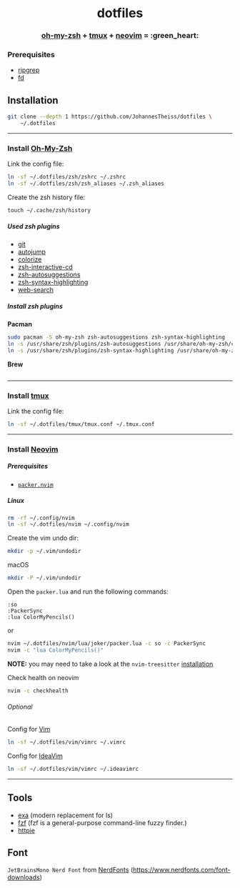 <h1 align="center">dotfiles</h1>
<h3 align="center">
    <b><a href="https://github.com/ohmyzsh/ohmyzsh">oh-my-zsh</a> + <a href="https://github.com/tmux/tmux">tmux</a> + <a href="https://github.com/neovim/neovim">neovim</a> = :green_heart:</b>
</h3>

### Prerequisites
- [ripgrep](https://github.com/BurntSushi/ripgrep)
- [fd](https://github.com/sharkdp/fd)

## Installation 
```bash
git clone --depth 1 https://github.com/JohannesTheiss/dotfiles \
    ~/.dotfiles
```

---

### Install [Oh-My-Zsh](https://github.com/ohmyzsh/ohmyzsh)
Link the config file:
```bash
ln -sf ~/.dotfiles/zsh/zshrc ~/.zshrc
ln -sf ~/.dotfiles/zsh/zsh_aliases ~/.zsh_aliases
```

Create the zsh history file:
```
touch ~/.cache/zsh/history
```
##### Used zsh plugins
- [git](https://github.com/ohmyzsh/ohmyzsh/tree/master/plugins/git)
- [autojump](https://github.com/wting/autojump)
- [colorize](https://github.com/ohmyzsh/ohmyzsh/tree/master/plugins/colorize)
- [zsh-interactive-cd](https://github.com/changyuheng/zsh-interactive-cd)
- [zsh-autosuggestions](https://github.com/zsh-users/zsh-autosuggestions)
- [zsh-syntax-highlighting](https://github.com/zsh-users/zsh-syntax-highlighting)
- [web-search](https://github.com/ohmyzsh/ohmyzsh/tree/master/plugins/web-search)

##### Install zsh plugins
<b>Pacman</b>
```bash
sudo pacman -S oh-my-zsh zsh-autosuggestions zsh-syntax-highlighting
ln -s /usr/share/zsh/plugins/zsh-autosuggestions /usr/share/oh-my-zsh/custom/plugins
ln -s /usr/share/zsh/plugins/zsh-syntax-highlighting /usr/share/oh-my-zsh/custom/plugins
```

<b>Brew</b>
```bash
```

---

### Install [tmux](https://github.com/tmux/tmux)
Link the config file:
```bash
ln -sf ~/.dotfiles/tmux/tmux.conf ~/.tmux.conf
```

---

### Install [Neovim](https://github.com/neovim/neovim)
##### Prerequisites
- [`packer.nvim`](https://github.com/wbthomason/packer.nvim)

##### Linux
```bash
rm -rf ~/.config/nvim
ln -sf ~/.dotfiles/nvim ~/.config/nvim
```

Create the vim undo dir:
```bash
mkdir -p ~/.vim/undodir
```
macOS
```bash
mkdir -P ~/.vim/undodir
```

Open the `packer.lua` and run the following commands:
```vim
:so
:PackerSync
:lua ColorMyPencils()
```
or
```bash
nvim ~/.dotfiles/nvim/lua/joker/packer.lua -c so -c PackerSync
nvim -c "lua ColorMyPencils()"
```

<b>NOTE:</b> you may need to take a look at the `nvim-treesitter` [installation](https://github.com/nvim-treesitter/nvim-treesitter/wiki/Installation#packernvim)

Check health on neovim
```bash
nvim -c checkhealth
```

###### Optional
Config for [Vim](https://github.com/vim/vim)
```bash
ln -sf ~/.dotfiles/vim/vimrc ~/.vimrc
```
Config for [IdeaVim](https://github.com/JetBrains/ideavim)
```bash
ln -sf ~/.dotfiles/vim/vimrc ~/.ideavimrc
```


---

## Tools
- [exa](https://github.com/ogham/exa) (modern replacement for ls)
- [fzf](https://github.com/junegunn/fzf) (fzf is a general-purpose command-line fuzzy finder.)
- [httpie](https://httpie.io/)



## Font
`JetBrainsMono Nerd Font` from [NerdFonts](https://github.com/ryanoasis/nerd-fonts) (https://www.nerdfonts.com/font-downloads)


